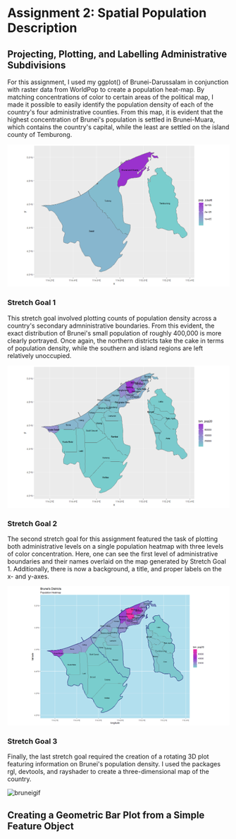 # Assignment 2: Spatial Population Description

## Projecting, Plotting, and Labelling Administrative Subdivisions

For this assignment, I used my ggplot() of Brunei-Darussalam in conjunction with raster data from WorldPop to create a population heat-map. By matching concentrations of color to certain areas of the political map, I made it possible to easily identify the population density of each of the country's four administrative counties. From this map, it is evident that the highest concentration of Brunei's population is settled in Brunei-Muara, which contains the country's capital, while the least are settled on the island county of Temburong. 

![population map](assign2_plot.png) 

### Stretch Goal 1

This stretch goal involved plotting counts of population density across a country's secondary admninistrative boundaries. From this evident, the exact distribution of Brunei's small population of roughly 400,000 is more clearly portrayed. Once again, the northern districts take the cake in terms of population density, while the southern and island regions are left relatively unoccupied. 

![stretch 1](assign2_stretch1_plot.png)

### Stretch Goal 2

The second stretch goal for this assignment featured the task of plotting both administrative levels on a single population heatmap with three levels of color concentration. Here, one can see the first level of administrative boundaries and their names overlaid on the map generated by Stretch Goal 1. Additionally, there is now a background, a title, and proper labels on the x- and y-axes. 

![stretch 2](assign2_stretch2_plot.png)

### Stretch Goal 3

Finally, the last stretch goal required the creation of a rotating 3D plot featuring information on Brunei's population density. I used the packages rgl, devtools, and rayshader to create a three-dimensional map of the country. 

![bruneigif](https://user-images.githubusercontent.com/70035366/110175953-8e5c1100-7dd0-11eb-8f48-eefdddff393a.gif)

## Creating a Geometric Bar Plot from a Simple Feature Object
